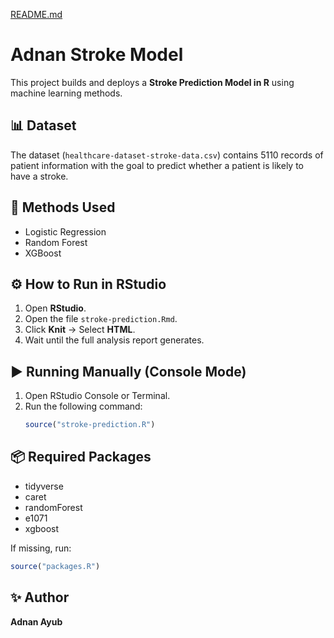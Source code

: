 [README.md](https://github.com/user-attachments/files/22989933/README.md)
# Adnan Stroke Model

This project builds and deploys a **Stroke Prediction Model in R** using machine learning methods.

## 📊 Dataset
The dataset (`healthcare-dataset-stroke-data.csv`) contains 5110 records of patient information with the goal to predict whether a patient is likely to have a stroke.

## 🧠 Methods Used
- Logistic Regression
- Random Forest
- XGBoost

## ⚙️ How to Run in RStudio
1. Open **RStudio**.
2. Open the file `stroke-prediction.Rmd`.
3. Click **Knit** → Select **HTML**.
4. Wait until the full analysis report generates.

## ▶️ Running Manually (Console Mode)
1. Open RStudio Console or Terminal.
2. Run the following command:
   ```r
   source("stroke-prediction.R")
   ```

## 📦 Required Packages
- tidyverse  
- caret  
- randomForest  
- e1071  
- xgboost

If missing, run:
```r
source("packages.R")
```


## ✨ Author
**Adnan Ayub**
